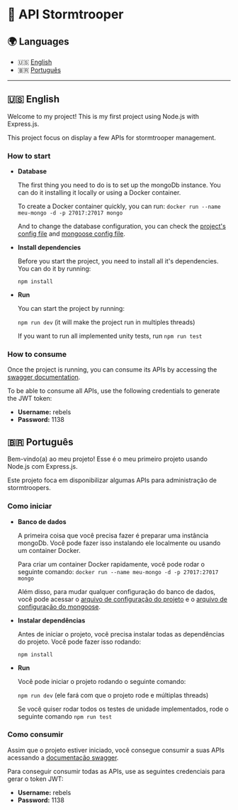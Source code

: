 # 🖖 API Stormtrooper

## 🌍 Languages

- 🇺🇸 [English](#-english)
- 🇧🇷 [Português](#-português)

---

## 🇺🇸 English

Welcome to my project! This is my first project using Node.js with Express.js.

This project focus on display a few APIs for stormtrooper management.

### How to start
- **Database**

    The first thing you need to do is to set up the mongoDb instance. You can do it installing it locally or using a Docker
container.

    To create a Docker container quickly, you can run: `docker run --name meu-mongo -d -p 27017:27017 mongo`

    And to change the database configuration, you can check the [project's config file](./config/default.json)
and [mongoose config file](./server/config/mongoose.js).


- **Install dependencies**
 
    Before you start the project, you need to install all it's dependencies. You can do it by running:

    `npm install`


- **Run**

    You can start the project by running:

    `npm run dev` (it will make the project run in multiples threads)

  If you want to run all implemented unity tests, run `npm run test`

### How to consume

Once the project is running, you can consume its APIs by accessing the 
[swagger documentation](http://localhost:3000/api-docs/).

To be able to consume all APIs, use the following credentials to generate the JWT token:
- **Username:** rebels
- **Password:** 1138


## 🇧🇷 Português


Bem-vindo(a) ao meu projeto! Esse é o meu primeiro projeto usando Node.js com Express.js.

Este projeto foca em disponibilizar algumas APIs para administração de stormtroopers.

### Como iniciar
- **Banco de dados**

    A primeira coisa que você precisa fazer é preparar uma instância mongoDb. Você pode fazer isso instalando ele
localmente ou usando um container Docker.

    Para criar um container Docker rapidamente, você pode rodar o seguinte comando: `docker run --name meu-mongo -d -p 27017:27017 mongo`

    Além disso, para mudar qualquer configuração do banco de dados, você pode acessar o [arquivo de configuração do projeto](./config/default.json)
  e o [arquivo de configuração do mongoose](./server/config/mongoose.js).


- **Instalar dependências**
    
    Antes de iniciar o projeto, você precisa  instalar todas as dependências do projeto. Você pode fazer isso rodando:

  `npm install`


- **Run**

  Você pode iniciar o projeto rodando o seguinte comando:

  `npm run dev` (ele fará com que o projeto rode e múltiplas threads)

  Se você quiser rodar todos os testes de unidade implementados, rode o seguinte comando `npm run test`

### Como consumir

Assim que o projeto estiver iniciado, você consegue consumir a suas APIs acessando a 
[documentação swagger](http://localhost:3000/api-docs/).

Para conseguir consumir todas as APIs, use as seguintes credenciais para gerar o token JWT:
- **Username:** rebels
- **Password:** 1138